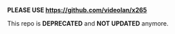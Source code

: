 **PLEASE USE https://github.com/videolan/x265**

This repo is **DEPRECATED** and **NOT UPDATED** anymore.

